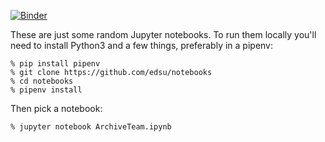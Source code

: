 [![Binder](http://mybinder.org/badge.svg)](http://mybinder.org/repo/edsu/notebooks)

These are just some random Jupyter notebooks.  To run them locally you'll need
to install Python3 and a few things, preferably in a pipenv:

    % pip install pipenv
    % git clone https://github.com/edsu/notebooks
    % cd notebooks
    % pipenv install

Then pick a notebook:

    % jupyter notebook ArchiveTeam.ipynb
